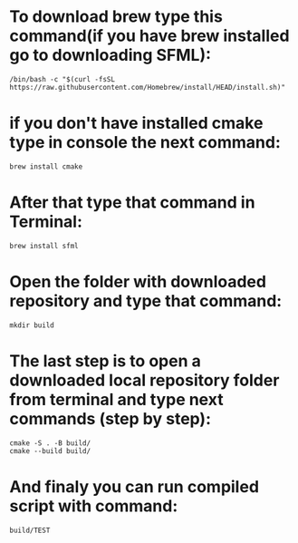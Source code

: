 # To download brew type this command(if you have brew installed go to downloading SFML): 
```console
/bin/bash -c "$(curl -fsSL https://raw.githubusercontent.com/Homebrew/install/HEAD/install.sh)"
```
# if you don't have installed cmake type in console the next command:
```console
brew install cmake
```
# After that type that command in Terminal:
```console
brew install sfml
```
# Open the folder with downloaded repository and type that command:
```console
mkdir build
```

# The last step is to open a downloaded local repository folder from terminal and type next commands (step by step): 
```console
cmake -S . -B build/
cmake --build build/
```
# And finaly you can run compiled script with command:

```console
build/TEST
```